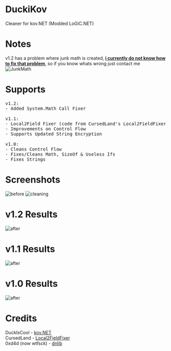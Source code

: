 # DuckiKov
Cleaner for kov.NET (Modded LoGiC.NET)

# Notes
v1.2 has a problem where junk math is created, <b><u>i currently do not know how to fix that problem</u></b>, so if you know whats wrong just contact me
![JunkMath](https://i.imgur.com/OULuztQ.png)

# Supports
<pre>
v1.2:
- Added System.Math Call Fixer

v1.1:
- Local2Field Fixer (code from CursedLand's Local2FieldFixer)
- Improvements on Control Flow
- Supports Updated String Encryption

v1.0:
- Cleans Control Flow
- Fixes/Cleans Math, SizeOf & Useless Ifs
- Fixes Strings
</pre>

# Screenshots
![before](https://user-images.githubusercontent.com/61099345/120540183-4acd6f00-c3e0-11eb-87ee-c8ab99279b9f.png)
![cleaning](https://i.imgur.com/SXO79JB.png)

# v1.2 Results
![after](https://i.imgur.com/ju4RX5m.png)

# v1.1 Results
![after](https://i.imgur.com/A8ljhig.png)

# v1.0 Results
![after](https://i.imgur.com/WWHlQFQ.png)

# Credits
DuckIsCool - <a href="https://github.com/DuckIsCool/kov.NET">kov.NET</a></br>
CursedLand - <a href="https://github.com/CursedLand/Local2FieldFixer">Local2FieldFixer</a></br>
0xd4d (now wtfsck) - <a href="https://github.com/0xd4d/dnlib/">dnlib</a>
